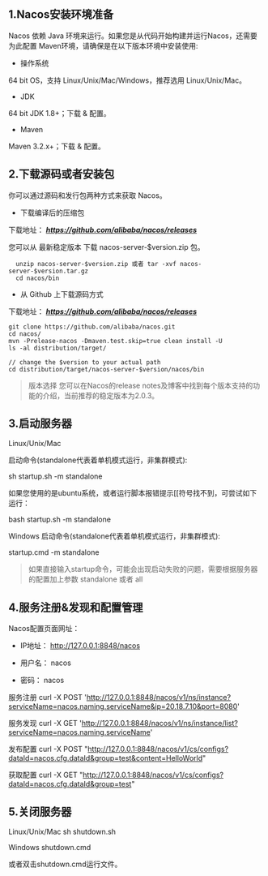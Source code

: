 

## 1.Nacos安装环境准备

Nacos 依赖 Java 环境来运行。如果您是从代码开始构建并运行Nacos，还需要为此配置 Maven环境，请确保是在以下版本环境中安装使用:

* 操作系统

64 bit OS，支持 Linux/Unix/Mac/Windows，推荐选用 Linux/Unix/Mac。

* JDK

64 bit JDK 1.8+；下载 & 配置。

* Maven

Maven 3.2.x+；下载 & 配置。


## 2.下载源码或者安装包

你可以通过源码和发行包两种方式来获取 Nacos。


* 下载编译后的压缩包

下载地址： ***https://github.com/alibaba/nacos/releases***

您可以从 最新稳定版本 下载 nacos-server-$version.zip 包。

```
  unzip nacos-server-$version.zip 或者 tar -xvf nacos-server-$version.tar.gz
  cd nacos/bin
```

* 从 Github 上下载源码方式

下载地址： ***https://github.com/alibaba/nacos/releases***

```
git clone https://github.com/alibaba/nacos.git
cd nacos/
mvn -Prelease-nacos -Dmaven.test.skip=true clean install -U  
ls -al distribution/target/

// change the $version to your actual path
cd distribution/target/nacos-server-$version/nacos/bin
```

>版本选择
>您可以在Nacos的release notes及博客中找到每个版本支持的功能的介绍，当前推荐的稳定版本为2.0.3。

## 3.启动服务器

Linux/Unix/Mac

启动命令(standalone代表着单机模式运行，非集群模式):

sh startup.sh -m standalone

如果您使用的是ubuntu系统，或者运行脚本报错提示[[符号找不到，可尝试如下运行：

bash startup.sh -m standalone

Windows
启动命令(standalone代表着单机模式运行，非集群模式):

startup.cmd -m standalone

>如果直接输入startup命令，可能会出现启动失败的问题，需要根据服务器的配置加上参数 standalone 或者 all

## 4.服务注册&发现和配置管理

Nacos配置页面网址：

* IP地址： http://127.0.0.1:8848/nacos

* 用户名： nacos

* 密码： nacos


服务注册
curl -X POST 'http://127.0.0.1:8848/nacos/v1/ns/instance?serviceName=nacos.naming.serviceName&ip=20.18.7.10&port=8080'

服务发现
curl -X GET 'http://127.0.0.1:8848/nacos/v1/ns/instance/list?serviceName=nacos.naming.serviceName'

发布配置
curl -X POST "http://127.0.0.1:8848/nacos/v1/cs/configs?dataId=nacos.cfg.dataId&group=test&content=HelloWorld"

获取配置
curl -X GET "http://127.0.0.1:8848/nacos/v1/cs/configs?dataId=nacos.cfg.dataId&group=test"

## 5.关闭服务器

Linux/Unix/Mac
sh shutdown.sh

Windows
shutdown.cmd

或者双击shutdown.cmd运行文件。